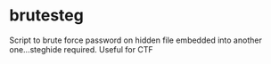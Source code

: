 # brutesteg
Script to brute force password on hidden file embedded into another one...steghide required. Useful for CTF
